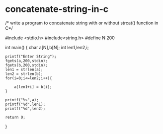 # concatenate-string-in-c
/* write a program to concatenate string with or without strcat() function in C*/

#include <stdio.h>
#include<string.h>
#define N 200

int main()
{
    char a[N],b[N];
    int len1,len2,i;

    printf("Enter String");
    fgets(a,200,stdin);
    fgets(b,200,stdin);
    len1 = strlen(a);
    len2 = strlen(b);
    for(i=0;i<=len2;i++){

        a[len1+i] = b[i];
    }

    printf("%s",a);
    printf("%d",len1);
    printf("%d",len2);

    return 0;
}
